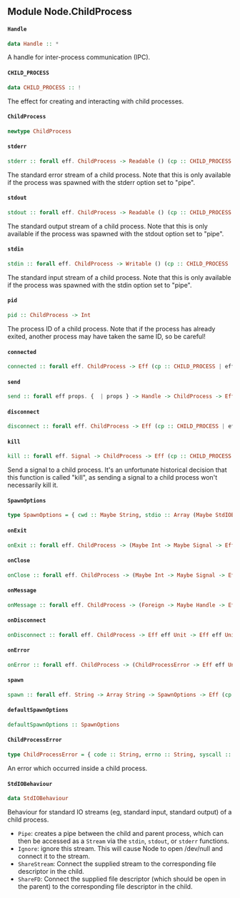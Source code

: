 ## Module Node.ChildProcess

#### `Handle`

``` purescript
data Handle :: *
```

A handle for inter-process communication (IPC).

#### `CHILD_PROCESS`

``` purescript
data CHILD_PROCESS :: !
```

The effect for creating and interacting with child processes.

#### `ChildProcess`

``` purescript
newtype ChildProcess
```

#### `stderr`

``` purescript
stderr :: forall eff. ChildProcess -> Readable () (cp :: CHILD_PROCESS | eff) Buffer
```

The standard error stream of a child process. Note that this is only
available if the process was spawned with the stderr option set to "pipe".

#### `stdout`

``` purescript
stdout :: forall eff. ChildProcess -> Readable () (cp :: CHILD_PROCESS | eff) Buffer
```

The standard output stream of a child process. Note that this is only
available if the process was spawned with the stdout option set to "pipe".

#### `stdin`

``` purescript
stdin :: forall eff. ChildProcess -> Writable () (cp :: CHILD_PROCESS | eff) Buffer
```

The standard input stream of a child process. Note that this is only
available if the process was spawned with the stdin option set to "pipe".

#### `pid`

``` purescript
pid :: ChildProcess -> Int
```

The process ID of a child process. Note that if the process has already
exited, another process may have taken the same ID, so be careful!

#### `connected`

``` purescript
connected :: forall eff. ChildProcess -> Eff (cp :: CHILD_PROCESS | eff) Boolean
```

#### `send`

``` purescript
send :: forall eff props. {  | props } -> Handle -> ChildProcess -> Eff (cp :: CHILD_PROCESS | eff) Boolean
```

#### `disconnect`

``` purescript
disconnect :: forall eff. ChildProcess -> Eff (cp :: CHILD_PROCESS | eff) Unit
```

#### `kill`

``` purescript
kill :: forall eff. Signal -> ChildProcess -> Eff (cp :: CHILD_PROCESS | eff) Boolean
```

Send a signal to a child process. It's an unfortunate historical decision
that this function is called "kill", as sending a signal to a child
process won't necessarily kill it.

#### `SpawnOptions`

``` purescript
type SpawnOptions = { cwd :: Maybe String, stdio :: Array (Maybe StdIOBehaviour), env :: Maybe (StrMap String), detached :: Boolean, uid :: Maybe Int, gid :: Maybe Int }
```

#### `onExit`

``` purescript
onExit :: forall eff. ChildProcess -> (Maybe Int -> Maybe Signal -> Eff eff Unit) -> Eff eff Unit
```

#### `onClose`

``` purescript
onClose :: forall eff. ChildProcess -> (Maybe Int -> Maybe Signal -> Eff eff Unit) -> Eff eff Unit
```

#### `onMessage`

``` purescript
onMessage :: forall eff. ChildProcess -> (Foreign -> Maybe Handle -> Eff eff Unit) -> Eff eff Unit
```

#### `onDisconnect`

``` purescript
onDisconnect :: forall eff. ChildProcess -> Eff eff Unit -> Eff eff Unit
```

#### `onError`

``` purescript
onError :: forall eff. ChildProcess -> (ChildProcessError -> Eff eff Unit) -> Eff eff Unit
```

#### `spawn`

``` purescript
spawn :: forall eff. String -> Array String -> SpawnOptions -> Eff (cp :: CHILD_PROCESS | eff) ChildProcess
```

#### `defaultSpawnOptions`

``` purescript
defaultSpawnOptions :: SpawnOptions
```

#### `ChildProcessError`

``` purescript
type ChildProcessError = { code :: String, errno :: String, syscall :: String }
```

An error which occurred inside a child process.

#### `StdIOBehaviour`

``` purescript
data StdIOBehaviour
```

Behaviour for standard IO streams (eg, standard input, standard output) of
a child process.

* `Pipe`: creates a pipe between the child and parent process, which can
  then be accessed as a `Stream` via the `stdin`, `stdout`, or `stderr`
  functions.
* `Ignore`: ignore this stream. This will cause Node to open /dev/null and
  connect it to the stream.
* `ShareStream`: Connect the supplied stream to the corresponding file
   descriptor in the child.
* `ShareFD`: Connect the supplied file descriptor (which should be open
  in the parent) to the corresponding file descriptor in the child.


